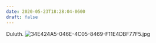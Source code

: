 ```yaml
---
date: 2020-05-23T18:28:04-0600
draft: false
---
```




Duluth. ![34E424A5-046E-4C05-8469-F11E4DBF77F5.jpg](https://ianwhitney.micro.blog/uploads/2020/e430296709.jpg)



